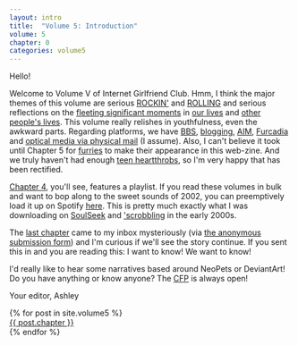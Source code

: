 ```yaml
---
layout: intro
title:  "Volume 5: Introduction"
volume: 5
chapter: 0
categories: volume5
---
```


Hello! 

Welcome to Volume V of Internet Girlfriend Club. Hmm, I think the major themes of this volume are serious [ROCKIN'](/volume5/1.html) and [ROLLING](/volume5/4.html) and serious reflections on the [fleeting significant moments](/volume5/5.html) in [our lives](/volume5/2.html) and [other people's lives](/volume5/3.html). This volume really relishes in youthfulness, even the awkward parts. Regarding platforms, we have [BBS](/volume5/2.html), [blogging](/volume5/1.html), [AIM](/volume5/5.html), [Furcadia](/volume5/3.html) and [optical media via physical mail](/volume5/4.html) (I assume).  Also, I can't believe it took until Chapter 5 for [furries](/volume5/3.html) to make their appearance in this web-zine. And we truly haven't had enough [teen heartthrobs](/volume5/5.html), so I'm very happy that has been rectified.

[Chapter 4](/volume5/4.html), you'll see, features a playlist. If you read these volumes in bulk and want to bop along to the sweet sounds of 2002, you can preemptively load it up on Spotify [here](https://open.spotify.com/embed/user/1210200191/playlist/45qxFRw7snspV1zM2YamV3). This is pretty much exactly what I was downloading on [SoulSeek](https://en.wikipedia.org/wiki/Soulseek) and ['scrobbling](http://web.archive.org/web/20030328192917/http://www.audioscrobbler.com:80/) in the early 2000s.

The [last chapter](/volume5/6.html) came to my inbox mysteriously (via [the anonymous submission form](https://docs.google.com/forms/d/e/1FAIpQLSeUqrFZoeRduZqeyEQsAPUoXb7SddRmQ2XmalXkym_29-P2gw/viewform)) and I'm curious if we'll see the story continue. If you sent this in and you are reading this: I want to know! We want to know!  

I'd really like to hear some narratives based around NeoPets or DeviantArt! Do you have anything or know anyone? The [CFP](/cfp) is always open!

Your editor, Ashley

<div class="showcase center">
  {% for post in site.volume5 %}
    <div class="showcase-item"><a href="{{ post.url }}">{{ post.chapter }}</a></div>
  {% endfor %}
</div>
